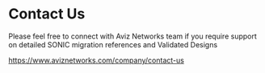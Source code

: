 # <b>Contact Us</b>

Please feel free to connect with Aviz Networks team if you require support on detailed SONIC  migration references and Validated Designs 

<a href="https://www.aviznetworks.com/company/contact-us" target="_blank">https://www.aviznetworks.com/company/contact-us</a>
